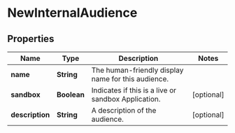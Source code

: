 

# NewInternalAudience

## Properties

Name | Type | Description | Notes
------------ | ------------- | ------------- | -------------
**name** | **String** | The human-friendly display name for this audience. | 
**sandbox** | **Boolean** | Indicates if this is a live or sandbox Application. |  [optional]
**description** | **String** | A description of the audience. |  [optional]



